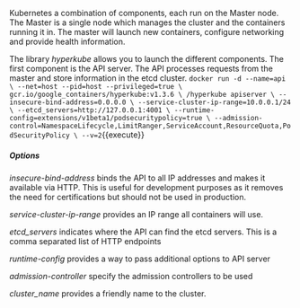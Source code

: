 Kubernetes a combination of components, each run on the Master node. The Master is a single node which manages the cluster and the containers running it in. The master will launch new containers, configure networking and provide health information.

The library _hyperkube_ allows you to launch the different components. The first component is the API server. The API processes requests from the master and store information in the etcd cluster.
`
docker run -d --name=api \
    --net=host --pid=host --privileged=true \
    gcr.io/google_containers/hyperkube:v1.3.6 \
    /hyperkube apiserver \
    --insecure-bind-address=0.0.0.0 \
    --service-cluster-ip-range=10.0.0.1/24 \
    --etcd_servers=http://127.0.0.1:4001 \
    --runtime-config=extensions/v1beta1/podsecuritypolicy=true \
    --admission-control=NamespaceLifecycle,LimitRanger,ServiceAccount,ResourceQuota,PodSecurityPolicy \
    --v=2
`{{execute}}

##### Options

_insecure-bind-address_ binds the API to all IP addresses and makes it available via HTTP. This is useful for development purposes as it removes the need for certifications but should not be used in production.

_service-cluster-ip-range_ provides an IP range all containers will use.

_etcd_servers_ indicates where the API can find the etcd servers. This is a comma separated list of HTTP endpoints

_runtime-config_ provides a way to pass additional options to API server

_admission-controller_ specify the admission controllers to be used

_cluster_name_ provides a friendly name to the cluster.
